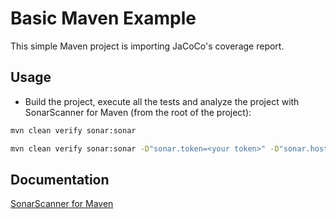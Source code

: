 # Basic Maven Example

This simple Maven project is importing JaCoCo's coverage report.

## Usage

* Build the project, execute all the tests and analyze the project with SonarScanner for Maven (from the root of the
  project):

```bash
mvn clean verify sonar:sonar
```

```bash
mvn clean verify sonar:sonar -D"sonar.token=<your token>" -D"sonar.host.url=https://sonarcloud.io" -D"sonar.organization=deepaksorthiya" -D"sonar.projectKey=deepaksorthiya_java-maven-sonar-analysis-and-coverage"
```

## Documentation

[SonarScanner for Maven](https://docs.sonarsource.com/sonarqube/latest/analyzing-source-code/scanners/sonarscanner-for-maven/)
